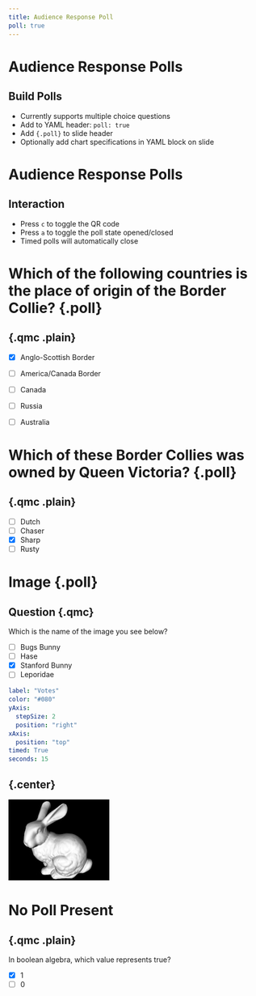 ```yaml
---
title: Audience Response Poll
poll: true
---
```


# Audience Response Polls

## Build Polls

- Currently supports multiple choice questions
- Add to YAML header: `poll: true`
- Add `{.poll}` to slide header
- Optionally add chart specifications in YAML block on slide


# Audience Response Polls

## Interaction

- Press `c` to toggle the QR code
- Press `a` to toggle the poll state opened/closed
- Timed polls will automatically close

# Which of the following countries is the place of origin of the Border Collie? {.poll}

## {.qmc .plain}

- [x] Anglo-Scottish Border
- [ ] America/Canada Border
- [ ] Canada
- [ ] Russia
- [ ] Australia


# Which of these Border Collies was owned by Queen Victoria? {.poll}

## {.qmc .plain}

- [ ] Dutch
- [ ] Chaser
- [x] Sharp
- [ ] Rusty

# Image {.poll}

## Question {.qmc}

Which is the name of the image you see below?

- [ ] Bugs Bunny
- [ ] Hase
- [x] Stanford Bunny
- [ ] Leporidae

```yaml
label: "Votes"
color: "#080"
yAxis:
  stepSize: 2 
  position: "right"
xAxis:
  position: "top"
timed: True
seconds: 15
``` 

## {.center}

![](example-stanford-bunny-200x160.jpg)

# No Poll Present

## {.qmc .plain}

In boolean algebra, which value represents true?

- [x] 1
- [ ] 0